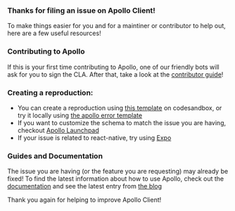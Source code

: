 ### Thanks for filing an issue on Apollo Client!

To make things easier for you and for a maintiner or contributor to help out, here are a few useful resources!

### Contributing to Apollo

If this is your first time contributing to Apollo, one of our friendly bots will ask for you to sign the CLA. After that, take a look at the [contributor guide](https://github.com/apollographql/apollo-client/blob/master/CONTRIBUTING.md)!

### Creating a reproduction:

* You can create a reproduction using [this template](https://codesandbox.io/s/7361K9q6w) on codesandbox, or try it locally using [the apollo error template](https://github.com/apollographql/react-apollo-error-template)
* If you want to customize the schema to match the issue you are having, checkout [Apollo Launchpad](https://launchpad.graphql.com/new)
* If your issue is related to react-native, try using [Expo](https://snack.expo.io/)

### Guides and Documentation

The issue you are having (or the feature you are requesting) may already be fixed! To find the latest information about how to use Apollo, check out the [documentation](http://dev.apollodata.com/) and see the latest entry from [the blog](https://dev-blog.apollodata.com)

Thank you again for helping to improve Apollo Client!
